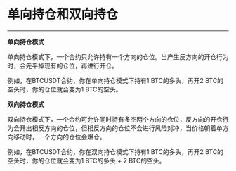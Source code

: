 # 单向持仓和双向持仓

------

**单向持仓模式**

单向持仓模式下，一个合约只允许持有一个方向的仓位。当产生反方向的开仓行为时，会先平掉现有的仓位，再进行开仓。

例如，在BTCUSDT合约，你在单向持仓模式下持有1 BTC的多头，再开2 BTC的空头时，你的仓位就会变为1 BTC的空头。

**双向持仓模式**

双向持仓模式下，一个合约可允许同时持有多空两个方向的仓位，反方向的开仓行为会开出相反方向的仓位，但相反方向的仓位不会进行风险对冲，当价格朝着单方向移动时，一个方向的仓位会爆仓。

例如，在BTCUSDT合约，你在双向持仓模式下持有1 BTC的多头，再开2 BTC的空头时，你的仓位就会变为1 BTC的多头 + 2 BTC的空头。